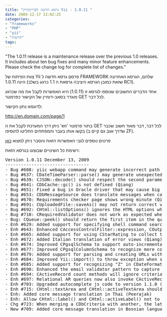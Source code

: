```yaml
---
title: "גרסא חדשה לפריימוורק Yii - 1.0.11 "
date: 2009-12-17 13:02:25
categories: 
- "frameworks"
- "PHP"
- "yii"
- "חדשות"
tags: 
---
```


<div style="direction: ltr; text-align: left;">

"The 1.0.11 release is a maintenance release over the previous 1.0 releases. It includes about ten bug fixes and many minor feature enhancements. Please check the change log for complete list of changes."

<!--more--></div>
צוות הפיתוח של Yii פרסם גרסא חדשה ל FRAMEWORK שלהם, הגרסא האחרונה הינה 1.0.11 (שזאת כמובן הגרסא היציבה גרסאת ה 1.1 כרגע בשלב RC1).

אחד הדברים החשובים שנוספו לגרסא זו (1.0.11) היא האפשרות לקבל את מה שכרגע מוגדר בסאב-דומיין של הקישור כפרמטר GET לכל דבר.

לדוגמא נתון הקישור:

http://en.domain.com/page/1

ניתן דרך המערכת לקבל את ה 'en' בתור פרמטר GET לכל דבר, דבר מאוד חשוב שכבר בקשו אותו בעבר והמפתחים החליטו להוסיפו (שדרך אגב גם קיים ב ZF).

פרטים  נוספים לגבי האפשרות הזאת והסבר ניתן למצוא <a href="http://www.yiiframework.com/doc/guide/topics.url" target="_blank">כאן</a>

רשימת כל השינויים שבוצעו בגרסא הזאת:
<div style="direction: ltr; text-align: left;">
<pre>Version 1.0.11 December 13, 2009
--------------------------------
- Bug #608: yiic webapp command may generate incorrect path referring to yii scripts (Qiang)
- Bug #637: CDateTimeParser::parse() may generate unexpected result offset by the timezone in some environment (Qiang)
- Bug #639: CJSON::decode() should respect the second parameter recursively (Qiang)
- Bug #641: CDbCache::gc() is not defined (Qiang)
- Bug #651: Fixed a bug in Oracle driver that may cause big loop (Qiang)
- Bug #653: CDbMessageSource does translate messages when caching is enabled (Qiang)
- Bug #670: Requirements checker page shows wrong minute (Qiang)
- Bug #691: CUploadedFile::saveAs() may not return correct value for some PHP versions (Qiang)
- Bug #692: CHtml::listOptions() ignores the HTML options when handling nested options (Qiang)
- Bug #710: CRequiredValidator does not work as expected when its requiredValue is not null (Qiang)
- Bug: CQueue::peek() should return the first item in the queue (Qiang)
- Enh #629: Added support for specifying shell command search path via an environment variable YIIC_SHELL_COMMAND_PATH (Qiang)
- Enh #643: Enhanced CAccessControlFilter::expression, COutputCache::varyByExpression and CExpressionDependency::expression so that they can use PHP callback (Qiang)
- Enh #665: Added support for using CStarRating to collect tabular input (Qiang)
- Enh #672: Added Italian translation of error views (Qiang)
- Enh #674: Improved CPgsqlSchema to support auto-incremental column in composite primary  key (Qiang)
- Enh #677: Improved CPgsqlColumnSchema to recognize more column data types (Qiang)
- Enh #679: Added support for parsing and creating URLs with parameterized hostnames (Qiang)
- Enh #684: Improved Yii::import() to throw exception when set_include_path fails (Qiang)
- Enh #685: Added support for recognizing "Z" in CDateFormatter (Qiang)
- Enh #690: Enhanced the email validator pattern to capture 99% valid email addresses (Qiang)
- Enh #694: CActiveRecord count methods will ignore criterias that are incomatible with COUNT SQL statement (Qiang)
- Enh #697: Relational AR queries now also invoke CActiveRecord::beforeFind() (Qiang)
- Enh #703: Upgraded autocomplete js code to version 1.1.0 (Qiang)
- Enh #715: CHtml::textArea and CHtml::activeTextArea should respect the 'encode' option (Qiang)
- Enh: Added core message translation in Thai (Peerajak)
- Enh: Allow CHtml::label() and CHtml::activeLabel() not to render the 'for' attribute when it is set false (Qiang)
- Chg #723: When merging a CDbCriteria with another, the latter's order clause will take precedence over the former (Qiang)
- New #709: Added core message translation in Bosnian language (kenci81)</pre>
</div>
